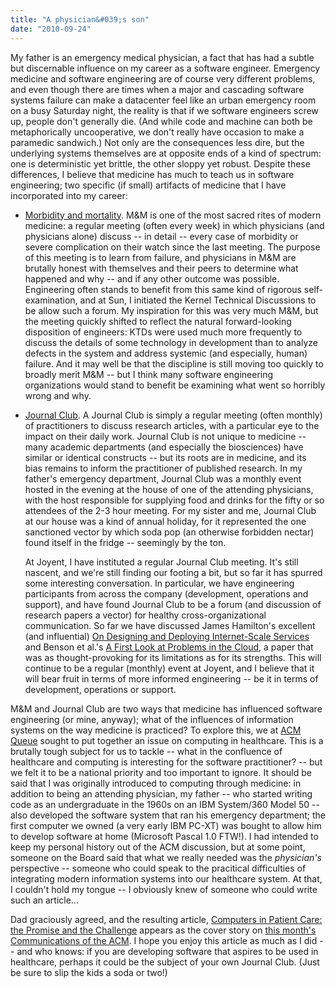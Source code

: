 ```yaml
---
title: "A physician&#039;s son"
date: "2010-09-24"
---
```


My father is an emergency medical physician, a fact that has had a subtle but discernable influence on my career as a software engineer. Emergency medicine and software engineering are of course very different problems, and even though there are times when a major and cascading software systems failure can make a datacenter feel like an urban emergency room on a busy Saturday night, the reality is that if we software engineers screw up, people don't generally die. (And while code and machine can both be metaphorically uncooperative, we don't really have occasion to make a paramedic sandwich.) Not only are the consequences less dire, but the underlying systems themselves are at opposite ends of a kind of spectrum: one is deterministic yet brittle, the other sloppy yet robust. Despite these differences, I believe that medicine has much to teach us in software engineering; two specific (if small) artifacts of medicine that I have incorporated into my career:

- [Morbidity and mortality](http://en.wikipedia.org/wiki/Morbidity_and_Mortality). M&M is one of the most sacred rites of modern medicine: a regular meeting (often every week) in which physicians (and physicians alone) discuss -- in detail -- every case of morbidity or severe complication on their watch since the last meeting. The purpose of this meeting is to learn from failure, and physicians in M&M are brutally honest with themselves and their peers to determine what happened and why -- and if any other outcome was possible. Engineering often stands to benefit from this same kind of rigorous self-examination, and at Sun, I initiated the Kernel Technical Discussions to be allow such a forum. My inspiration for this was very much M&M, but the meeting quickly shifted to reflect the natural forward-looking disposition of engineers: KTDs were used much more frequently to discuss the details of some technology in development than to analyze defects in the system and address systemic (and especially, human) failure. And it may well be that the discipline is still moving too quickly to broadly merit M&M -- but I think many software engineering organizations would stand to benefit be examining what went so horribly wrong and why.
    
- [Journal Club](http://en.wikipedia.org/wiki/Journal_club). A Journal Club is simply a regular meeting (often monthly) of practitioners to discuss research articles, with a particular eye to the impact on their daily work. Journal Club is not unique to medicine -- many academic departments (and especially the biosciences) have similar or identical constructs -- but its roots are in medicine, and its bias remains to inform the practitioner of published research. In my father's emergency department, Journal Club was a monthly event hosted in the evening at the house of one of the attending physicians, with the host responsible for supplying food and drinks for the fifty or so attendees of the 2-3 hour meeting. For my sister and me, Journal Club at our house was a kind of annual holiday, for it represented the one sanctioned vector by which soda pop (an otherwise forbidden nectar) found itself in the fridge -- seemingly by the ton.
    
    At Joyent, I have instituted a regular Journal Club meeting. It's still nascent, and we're still finding our footing a bit, but so far it has spurred some interesting conversation. In particular, we have engineering participants from across the company (development, operations and support), and have found Journal Club to be a forum (and discussion of research papers a vector) for healthy cross-organizational communication. So far we have discussed James Hamilton's excellent (and influential) [On Designing and Deploying Internet-Scale Services](http://www.usenix.org/event/lisa07/tech/hamilton.html) and Benson et al.'s [A First Look at Problems in the Cloud](http://www.usenix.org/event/hotcloud10/tech/full_papers/Benson.pdf), a paper that was as thought-provoking for its limitations as for its strengths. This will continue to be a regular (monthly) event at Joyent, and I believe that it will bear fruit in terms of more informed engineering -- be it in terms of development, operations or support.
    

M&M and Journal Club are two ways that medicine has influenced software engineering (or mine, anyway); what of the influences of information systems on the way medicine is practiced? To explore this, we at [ACM Queue](http://queue.acm.org/) sought to put together an issue on computing in healthcare. This is a brutally tough subject for us to tackle -- what in the confluence of healthcare and computing is interesting for the software practitioner? -- but we felt it to be a national priority and too important to ignore. It should be said that I was originally introduced to computing through medicine: in addition to being an attending physician, my father -- who started writing code as an undergraduate in the 1960s on an IBM System/360 Model 50 -- also developed the software system that ran his emergency department; the first computer we owned (a very early IBM PC-XT) was bought to allow him to develop software at home (Microsoft Pascal 1.0 FTW!). I had intended to keep my personal history out of the ACM discussion, but at some point, someone on the Board said that what we really needed was the _physician's_ perspective -- someone who could speak to the pracitical difficulties of integrating modern information systems into our healthcare system. At that, I couldn't hold my tongue -- I obviously knew of someone who could write such an article...

Dad graciously agreed, and the resulting article, [Computers in Patient Care: the Promise and the Challenge](http://queue.acm.org/detail.cfm?id=1841832) appears as the cover story on [this month's Communications of the ACM](http://cacm.acm.org/magazines/2010/9). I hope you enjoy this article as much as I did -- and who knows: if you are developing software that aspires to be used in healthcare, perhaps it could be the subject of your own Journal Club. (Just be sure to slip the kids a soda or two!)
